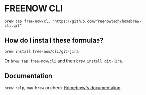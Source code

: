 # FREENOW CLI

`brew tap free-now/cli "https://github.com/freenowtech/homebrew-cli.git"`

## How do I install these formulae?

`brew install free-now/cli/git-jira`

Or `brew tap free-now/cli` and then `brew install git-jira`.

## Documentation

`brew help`, `man brew` or check [Homebrew's documentation](https://docs.brew.sh).